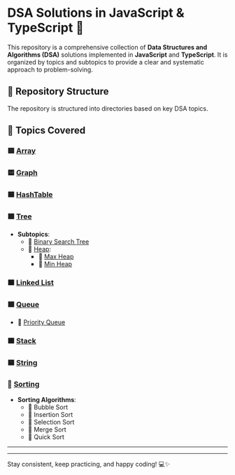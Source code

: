 # DSA Solutions in JavaScript & TypeScript 🚀

This repository is a comprehensive collection of **Data Structures and Algorithms (DSA)** solutions implemented in **JavaScript** and **TypeScript**. It is organized by topics and subtopics to provide a clear and systematic approach to problem-solving.

## 📂 Repository Structure

The repository is structured into directories based on key DSA topics. 

## 🌟 Topics Covered  

### 🟥  [Array](./Array)  

### 🟨 [Graph](./Graph)  

### 🟦 [HashTable](./HasbTable)  

### 🟩 [Tree](./Tree)  
- **Subtopics**:  
  - 📂 [Binary Search Tree](./Tree/BinarySearchTree/Question)  
  - 📂 [Heap](./Tree/Heap):  
    - 📁 [Max Heap](./Tree/Heap/MaxHeap)  
    - 📁 [Min Heap](./Tree/Heap/MinHeap)  

### 🟧 [Linked List](./LinkedList)  

### 🟪 [Queue](./Queue)  
  - 📁 [Priority Queue](./Queue/PriorityQueue)  

### 🟫 [Stack](./Stack)  

### 🟦 [String](./String)  

### 🔵 [Sorting](./Sorting)  
- **Sorting Algorithms**:  
  - 🔹 Bubble Sort  
  - 🔹 Insertion Sort  
  - 🔹 Selection Sort  
  - 🔹 Merge Sort  
  - 🔹 Quick Sort  

---  


---

Stay consistent, keep practicing, and happy coding! 💻✨
